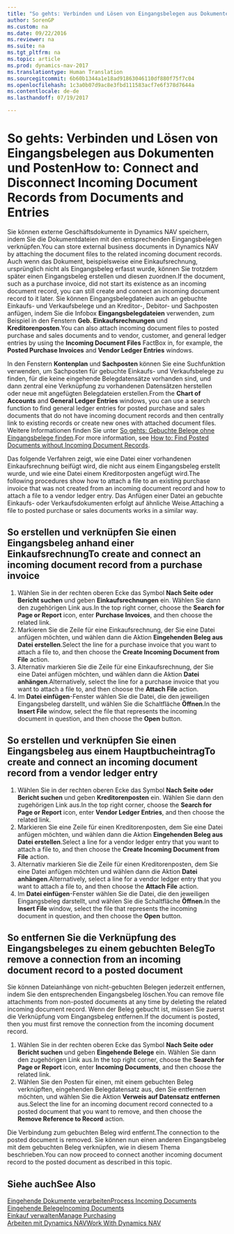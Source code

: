 ```yaml
---
title: "So gehts: Verbinden und Lösen von Eingangsbelegen aus Dokumenten und Posten"
author: SorenGP
ms.custom: na
ms.date: 09/22/2016
ms.reviewer: na
ms.suite: na
ms.tgt_pltfrm: na
ms.topic: article
ms.prod: dynamics-nav-2017
ms.translationtype: Human Translation
ms.sourcegitcommit: 6b60b1344a1e18ad91863046110df880f75f7c04
ms.openlocfilehash: 1c3a0b07d9ac8e3fbd111583acf7e6f378d7644a
ms.contentlocale: de-de
ms.lasthandoff: 07/19/2017

---
```


# <a name="how-to-connect-and-disconnect-incoming-document-records-from-documents-and-entries"></a><span data-ttu-id="5f4d0-102">So gehts: Verbinden und Lösen von Eingangsbelegen aus Dokumenten und Posten</span><span class="sxs-lookup"><span data-stu-id="5f4d0-102">How to: Connect and Disconnect Incoming Document Records from Documents and Entries</span></span>
<span data-ttu-id="5f4d0-103">Sie können externe Geschäftsdokumente in Dynamics NAV speichern, indem Sie die Dokumentdateien mit den entsprechenden Eingangsbelegen verknüpfen.</span><span class="sxs-lookup"><span data-stu-id="5f4d0-103">You can store external business documents in Dynamics NAV by attaching the document files to the related incoming document records.</span></span> <span data-ttu-id="5f4d0-104">Auch wenn das Dokument, beispielsweise eine Einkaufsrechnung, ursprünglich nicht als Eingangsbeleg erfasst wurde, können Sie trotzdem später einen Eingangsbeleg erstellen und diesen zuordnen.</span><span class="sxs-lookup"><span data-stu-id="5f4d0-104">If the document, such as a purchase invoice, did not start its existence as an incoming document record, you can still create and connect an incoming document record to it later.</span></span> <span data-ttu-id="5f4d0-105">Sie können Eingangsbelegdateien auch an gebuchte Einkaufs- und Verkaufsbelege und an Kreditor-, Debitor- und Sachposten anfügen, indem Sie die Infobox **Eingangsbelegdateien** verwenden, zum Beispiel in den Fenstern **Geb. Einkaufsrechnungen** und **Kreditorenposten**.</span><span class="sxs-lookup"><span data-stu-id="5f4d0-105">You can also attach incoming document files to posted purchase and sales documents and to vendor, customer, and general ledger entries by using the **Incoming Document Files** FactBox in, for example, the **Posted Purchase Invoices** and **Vendor Ledger Entries** windows.</span></span>

<span data-ttu-id="5f4d0-106">In den Fenstern **Kontenplan** und **Sachposten** können Sie eine Suchfunktion verwenden, um Sachposten für gebuchte Einkaufs- und Verkaufsbelege zu finden, für die keine eingehende Belegdatensätze vorhanden sind, und dann zentral eine Verknüpfung zu vorhandenen Datensätzen herstellen oder neue mit angefügten Belegdateien erstellen.</span><span class="sxs-lookup"><span data-stu-id="5f4d0-106">From the **Chart of Accounts** and **General Ledger Entries** windows, you can use a search function to find general ledger entries for posted purchase and sales documents that do not have incoming document records and then centrally link to existing records or create new ones with attached document files.</span></span> <span data-ttu-id="5f4d0-107">Weitere Informationen finden Sie unter [So gehts: Gebuchte Belege ohne Eingangsbelege finden](across-how-find-posted-documents-without-income-document-records.md).</span><span class="sxs-lookup"><span data-stu-id="5f4d0-107">For more information, see [How to: Find Posted Documents without Incoming Document Records](across-how-find-posted-documents-without-income-document-records.md).</span></span>

<span data-ttu-id="5f4d0-108">Das folgende Verfahren zeigt, wie eine Datei einer vorhandenen Einkaufsrechnung beifügt wird, die nicht aus einem Eingangsbeleg erstellt wurde, und wie eine Datei einem Kreditorposten angefügt wird.</span><span class="sxs-lookup"><span data-stu-id="5f4d0-108">The following procedures show how to attach a file to an existing purchase invoice that was not created from an incoming document record and how to attach a file to a vendor ledger entry.</span></span> <span data-ttu-id="5f4d0-109">Das Anfügen einer Datei an gebuchte Einkaufs- oder Verkaufsdokumenten erfolgt auf ähnliche Weise.</span><span class="sxs-lookup"><span data-stu-id="5f4d0-109">Attaching a file to posted purchase or sales documents works in a similar way.</span></span>

## <a name="to-create-and-connect-an-incoming-document-record-from-a-purchase-invoice"></a><span data-ttu-id="5f4d0-110">So erstellen und verknüpfen Sie einen Eingangsbeleg anhand einer Einkaufsrechnung</span><span class="sxs-lookup"><span data-stu-id="5f4d0-110">To create and connect an incoming document record from a purchase invoice</span></span>
1. <span data-ttu-id="5f4d0-111">Wählen Sie in der rechten oberen Ecke das Symbol **Nach Seite oder Bericht suchen** und geben **Einkaufsrechnungen** ein. Wählen Sie dann den zugehörigen Link aus.</span><span class="sxs-lookup"><span data-stu-id="5f4d0-111">In the top right corner, choose the **Search for Page or Report** icon, enter **Purchase Invoices**, and then choose the related link.</span></span>
2. <span data-ttu-id="5f4d0-112">Markieren Sie die Zeile für eine Einkaufsrechnung, der Sie eine Datei anfügen möchten, und wählen dann die Aktion **Eingehenden Beleg aus Datei erstellen**.</span><span class="sxs-lookup"><span data-stu-id="5f4d0-112">Select the line for a purchase invoice that you want to attach a file to, and then choose the **Create Incoming Document from File** action.</span></span>
3. <span data-ttu-id="5f4d0-113">Alternativ markieren Sie die Zeile für eine Einkaufsrechnung, der Sie eine Datei anfügen möchten, und wählen dann die Aktion **Datei anhängen**.</span><span class="sxs-lookup"><span data-stu-id="5f4d0-113">Alternatively, select the line for a purchase invoice that you want to attach a file to, and then choose the **Attach File** action.</span></span>
4. <span data-ttu-id="5f4d0-114">Im **Datei einfügen**-Fenster wählen Sie die Datei, die den jeweiligen Eingangsbeleg darstellt, und wählen Sie die Schaltfläche **Öffnen**.</span><span class="sxs-lookup"><span data-stu-id="5f4d0-114">In the **Insert File** window, select the file that represents the incoming document in question, and then choose the **Open** button.</span></span>

## <a name="to-create-and-connect-an-incoming-document-record-from-a-vendor-ledger-entry"></a><span data-ttu-id="5f4d0-115">So erstellen und verknüpfen Sie einen Eingangsbeleg aus einem Hauptbucheintrag</span><span class="sxs-lookup"><span data-stu-id="5f4d0-115">To create and connect an incoming document record from a vendor ledger entry</span></span>
1. <span data-ttu-id="5f4d0-116">Wählen Sie in der rechten oberen Ecke das Symbol **Nach Seite oder Bericht suchen** und geben **Kreditorenposten** ein. Wählen Sie dann den zugehörigen Link aus.</span><span class="sxs-lookup"><span data-stu-id="5f4d0-116">In the top right corner, choose the **Search for Page or Report** icon, enter **Vendor Ledger Entries**, and then choose the related link.</span></span>
2. <span data-ttu-id="5f4d0-117">Markieren Sie eine Zeile für einen Kreditorenposten, dem Sie eine Datei anfügen möchten, und wählen dann die Aktion **Eingehenden Beleg aus Datei erstellen**.</span><span class="sxs-lookup"><span data-stu-id="5f4d0-117">Select a line for a vendor ledger entry that you want to attach a file to, and then choose the **Create Incoming Document from File** action.</span></span>
3. <span data-ttu-id="5f4d0-118">Alternativ markieren Sie die Zeile für einen Kreditorenposten, dem Sie eine Datei anfügen möchten und wählen dann die Aktion **Datei anhängen**.</span><span class="sxs-lookup"><span data-stu-id="5f4d0-118">Alternatively, select a line for a vendor ledger entry that you want to attach a file to, and then choose the **Attach File** action.</span></span>
4. <span data-ttu-id="5f4d0-119">Im **Datei einfügen**-Fenster wählen Sie die Datei, die den jeweiligen Eingangsbeleg darstellt, und wählen Sie die Schaltfläche **Öffnen**.</span><span class="sxs-lookup"><span data-stu-id="5f4d0-119">In the **Insert File** window, select the file that represents the incoming document in question, and then choose the **Open** button.</span></span>

## <a name="to-remove-a-connection-from-an-incoming-document-record-to-a-posted-document"></a><span data-ttu-id="5f4d0-120">So entfernen Sie die Verknüpfung des Eingangsbeleges zu einem gebuchten Beleg</span><span class="sxs-lookup"><span data-stu-id="5f4d0-120">To remove a connection from an incoming document record to a posted document</span></span>
<span data-ttu-id="5f4d0-121">Sie können Dateianhänge von nicht-gebuchten Belegen jederzeit entfernen, indem Sie den entsprechenden Eingangsbeleg löschen.</span><span class="sxs-lookup"><span data-stu-id="5f4d0-121">You can remove file attachments from non-posted documents at any time by deleting the related incoming document record.</span></span> <span data-ttu-id="5f4d0-122">Wenn der Beleg gebucht ist, müssen Sie zuerst die Verknüpfung vom Eingangsbeleg entfernen.</span><span class="sxs-lookup"><span data-stu-id="5f4d0-122">If the document is posted, then you must first remove the connection from the incoming document record.</span></span>

1. <span data-ttu-id="5f4d0-123">Wählen Sie in der rechten oberen Ecke das Symbol **Nach Seite oder Bericht suchen** und geben **Eingehende Belege** ein. Wählen Sie dann den zugehörigen Link aus.</span><span class="sxs-lookup"><span data-stu-id="5f4d0-123">In the top right corner, choose the **Search for Page or Report** icon, enter **Incoming Documents**, and then choose the related link.</span></span>
2. <span data-ttu-id="5f4d0-124">Wählen Sie den Posten für einen, mit einem gebuchten Beleg verknüpften, eingehenden Belegdatensatz aus, den Sie entfernen möchten, und wählen Sie die Aktion **Verweis auf Datensatz entfernen** aus.</span><span class="sxs-lookup"><span data-stu-id="5f4d0-124">Select the line for an incoming document record connected to a posted document that you want to remove, and then choose the **Remove Reference to Record** action.</span></span>

<span data-ttu-id="5f4d0-125">Die Verbindung zum gebuchten Beleg wird entfernt.</span><span class="sxs-lookup"><span data-stu-id="5f4d0-125">The connection to the posted document is removed.</span></span> <span data-ttu-id="5f4d0-126">Sie können nun einen anderen Eingangsbeleg mit dem gebuchten Beleg verknüpfen, wie in diesem Thema beschrieben.</span><span class="sxs-lookup"><span data-stu-id="5f4d0-126">You can now proceed to connect another incoming document record to the posted document as described in this topic.</span></span>

## <a name="see-also"></a><span data-ttu-id="5f4d0-127">Siehe auch</span><span class="sxs-lookup"><span data-stu-id="5f4d0-127">See Also</span></span>  
[<span data-ttu-id="5f4d0-128">Eingehende Dokumente verarbeiten</span><span class="sxs-lookup"><span data-stu-id="5f4d0-128">Process Incoming Documents</span></span>](across-process-income-documents.md)  
[<span data-ttu-id="5f4d0-129">Eingehende Belege</span><span class="sxs-lookup"><span data-stu-id="5f4d0-129">Incoming Documents</span></span>](across-income-documents.md)  
[<span data-ttu-id="5f4d0-130">Einkauf verwalten</span><span class="sxs-lookup"><span data-stu-id="5f4d0-130">Manage Purchasing</span></span>](purchasing-manage-purchasing.md)  
[<span data-ttu-id="5f4d0-131">Arbeiten mit Dynamics NAV</span><span class="sxs-lookup"><span data-stu-id="5f4d0-131">Work With Dynamics NAV</span></span>](ui-work-product.md)

